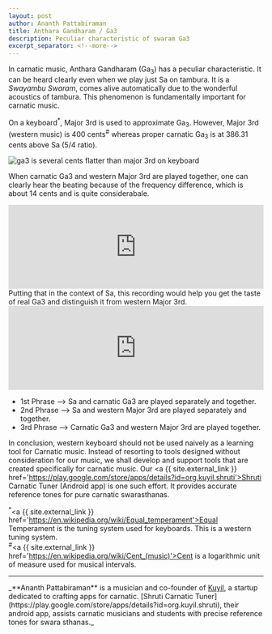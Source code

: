 ```yaml
---
layout: post
author: Ananth Pattabiraman
title: Anthara Gandharam / Ga3
description: Peculiar characteristic of swaram Ga3
excerpt_separator: <!--more-->
---
```

In carnatic music, Anthara Gandharam (Ga<sub>3</sub>) has a peculiar characteristic. It can be heard clearly even when we play just Sa on tambura. It is a *Swayambu Swaram*, comes alive automatically due to the wonderful acoustics of tambura. This phenomenon is fundamentally important for carnatic music.

On a keyboard<sup>*</sup>, Major 3rd is used to approximate Ga<sub>3</sub>. However, Major 3rd (western music) is 400 cents<sup>#</sup> whereas proper carnatic Ga<sub>3</sub> is at 386.31 cents above Sa (5/4 ratio).

<img class="img-fluid" alt="ga3 is several cents flatter than major 3rd on keyboard" src="{{ site.url }}/images/ga3.png" />

<!--more-->

When carnatic Ga3 and western Major 3rd are played together, one can clearly hear the beating because of the frequency difference, which is about 14 cents and is quite considerabale.
<div id='audio'>
<iframe width="100%" height="166" scrolling="no" frameborder="no" src="https://w.soundcloud.com/player/?url=https%3A//api.soundcloud.com/tracks/293880612&amp;color=ff9900&amp;auto_play=false&amp;hide_related=false&amp;show_comments=true&amp;show_user=true&amp;show_reposts=false"></iframe>
<br />
</div>
Putting that in the context of Sa, this recording would help you get the taste of real Ga3 and distinguish it from western Major 3rd.

<iframe width="100%" height="166" scrolling="no" frameborder="no" src="https://w.soundcloud.com/player/?url=https%3A//api.soundcloud.com/tracks/293880432&amp;color=ff9900&amp;auto_play=false&amp;hide_related=false&amp;show_comments=true&amp;show_user=true&amp;show_reposts=false"></iframe>

* 1st Phrase --> Sa and carnatic Ga3 are played separately and together.
* 2nd Phrase --> Sa and western Major 3rd are played separately and together.
* 3rd Phrase --> Carnatic Ga3 and western Major 3rd are played together.

In conclusion, western keyboard should not be used naively as a learning tool for Carnatic music. Instead of resorting to tools designed without consideration for our music, we shall develop and support tools that are created specifically for carnatic music. Our <a {{ site.external_link }} href='https://play.google.com/store/apps/details?id=org.kuyil.shruti'>Shruti Carnatic Tuner</a> (Android app) is one such effort. It provides accurate reference tones for pure carnatic swarasthanas.

<sup>*</sup><a {{ site.external_link }} href='https://en.wikipedia.org/wiki/Equal_temperament'>Equal Temperament</a> is the tuning system used for keyboards. This is a western tuning system.  
<sup>#</sup><a {{ site.external_link }} href='https://en.wikipedia.org/wiki/Cent_(music)'>Cent</a> is a logarithmic unit of measure used for musical intervals. 

<hr />
_**Ananth Pattabiraman** is a musician and co-founder of <a {{ site.external_link }} href='https://kuyil.org'>Kuyil</a>, a startup dedicated to crafting apps for carnatic.  
[Shruti Carnatic Tuner](https://play.google.com/store/apps/details?id=org.kuyil.shruti), their android app, assists carnatic musicians and students with precise reference tones for swara sthanas._
